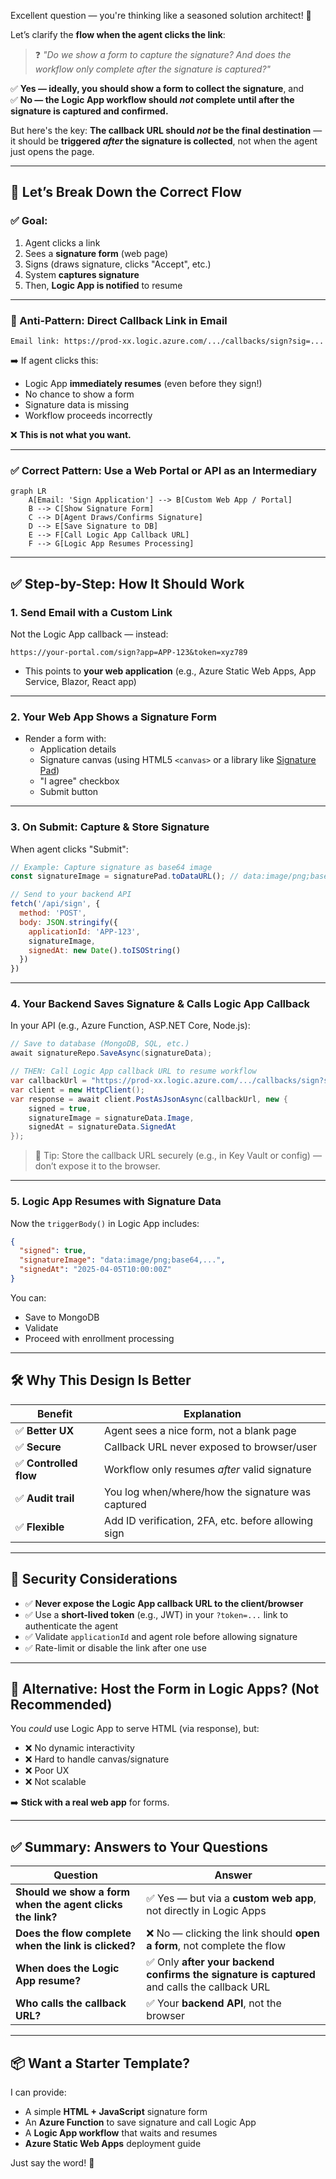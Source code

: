 Excellent question — you're thinking like a seasoned solution architect! 🎯

Let’s clarify the **flow when the agent clicks the link**:

> ❓ *"Do we show a form to capture the signature? And does the workflow only complete after the signature is captured?"*

✅ **Yes — ideally, you should show a form to collect the signature**, and  
✅ **No — the Logic App workflow should *not* complete until after the signature is captured and confirmed.**

But here's the key: **The callback URL should *not* be the final destination** — it should be **triggered *after* the signature is collected**, not when the agent just opens the page.

---

## 🔄 Let’s Break Down the Correct Flow

### ✅ Goal:
1. Agent clicks a link
2. Sees a **signature form** (web page)
3. Signs (draws signature, clicks "Accept", etc.)
4. System **captures signature**
5. Then, **Logic App is notified** to resume

---

### 🚫 Anti-Pattern: Direct Callback Link in Email
```text
Email link: https://prod-xx.logic.azure.com/.../callbacks/sign?sig=...
```
➡️ If agent clicks this:
- Logic App **immediately resumes** (even before they sign!)
- No chance to show a form
- Signature data is missing
- Workflow proceeds incorrectly

❌ **This is not what you want.**

---

### ✅ Correct Pattern: Use a **Web Portal or API** as an Intermediary

```mermaid
graph LR
    A[Email: 'Sign Application'] --> B[Custom Web App / Portal]
    B --> C[Show Signature Form]
    C --> D[Agent Draws/Confirms Signature]
    D --> E[Save Signature to DB]
    E --> F[Call Logic App Callback URL]
    F --> G[Logic App Resumes Processing]
```

---

## ✅ Step-by-Step: How It Should Work

### 1. **Send Email with a Custom Link**
Not the Logic App callback — instead:
```
https://your-portal.com/sign?app=APP-123&token=xyz789
```
- This points to **your web application** (e.g., Azure Static Web Apps, App Service, Blazor, React app)

---

### 2. **Your Web App Shows a Signature Form**
- Render a form with:
  - Application details
  - Signature canvas (using HTML5 `<canvas>` or a library like [Signature Pad](https://github.com/szimek/signature_pad))
  - "I agree" checkbox
  - Submit button

---

### 3. **On Submit: Capture & Store Signature**
When agent clicks "Submit":

```javascript
// Example: Capture signature as base64 image
const signatureImage = signaturePad.toDataURL(); // data:image/png;base64,...

// Send to your backend API
fetch('/api/sign', {
  method: 'POST',
  body: JSON.stringify({
    applicationId: 'APP-123',
    signatureImage,
    signedAt: new Date().toISOString()
  })
})
```

---

### 4. **Your Backend Saves Signature & Calls Logic App Callback**

In your API (e.g., Azure Function, ASP.NET Core, Node.js):

```csharp
// Save to database (MongoDB, SQL, etc.)
await signatureRepo.SaveAsync(signatureData);

// THEN: Call Logic App callback URL to resume workflow
var callbackUrl = "https://prod-xx.logic.azure.com/.../callbacks/sign?sig=...";
var client = new HttpClient();
var response = await client.PostAsJsonAsync(callbackUrl, new {
    signed = true,
    signatureImage = signatureData.Image,
    signedAt = signatureData.SignedAt
});
```

> 🔐 Tip: Store the callback URL securely (e.g., in Key Vault or config) — don’t expose it to the browser.

---

### 5. **Logic App Resumes with Signature Data**
Now the `triggerBody()` in Logic App includes:
```json
{
  "signed": true,
  "signatureImage": "data:image/png;base64,...",
  "signedAt": "2025-04-05T10:00:00Z"
}
```

You can:
- Save to MongoDB
- Validate
- Proceed with enrollment processing

---

## 🛠️ Why This Design Is Better

| Benefit | Explanation |
|-------|-------------|
| ✅ **Better UX** | Agent sees a nice form, not a blank page |
| ✅ **Secure** | Callback URL never exposed to browser/user |
| ✅ **Controlled flow** | Workflow only resumes *after* valid signature |
| ✅ **Audit trail** | You log when/where/how the signature was captured |
| ✅ **Flexible** | Add ID verification, 2FA, etc. before allowing sign |

---

## 🔐 Security Considerations

- ✅ **Never expose the Logic App callback URL to the client/browser**
- ✅ Use a **short-lived token** (e.g., JWT) in your `?token=...` link to authenticate the agent
- ✅ Validate `applicationId` and agent role before allowing signature
- ✅ Rate-limit or disable the link after one use

---

## 🧩 Alternative: Host the Form in Logic Apps? (Not Recommended)

You *could* use Logic App to serve HTML (via response), but:
- ❌ No dynamic interactivity
- ❌ Hard to handle canvas/signature
- ❌ Poor UX
- ❌ Not scalable

➡️ **Stick with a real web app** for forms.

---

## ✅ Summary: Answers to Your Questions

| Question | Answer |
|--------|--------|
| **Should we show a form when the agent clicks the link?** | ✅ Yes — but via a **custom web app**, not directly in Logic Apps |
| **Does the flow complete when the link is clicked?** | ❌ No — clicking the link should **open a form**, not complete the flow |
| **When does the Logic App resume?** | ✅ Only **after your backend confirms the signature is captured** and calls the callback URL |
| **Who calls the callback URL?** | ✅ Your **backend API**, not the browser |

---

## 📦 Want a Starter Template?

I can provide:
- A simple **HTML + JavaScript** signature form
- An **Azure Function** to save signature and call Logic App
- A **Logic App workflow** that waits and resumes
- **Azure Static Web Apps** deployment guide

Just say the word! 🚀